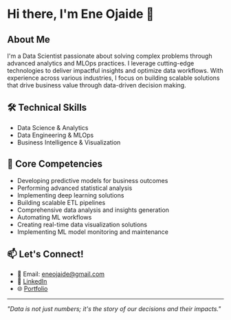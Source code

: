 # Hi there, I'm Ene Ojaide 👋

## About Me
I'm a Data Scientist passionate about solving complex problems through advanced analytics and MLOps practices. I leverage cutting-edge technologies to deliver impactful insights and optimize data workflows. With experience across various industries, I focus on building scalable solutions that drive business value through data-driven decision making.

## 🛠️ Technical Skills

* Data Science & Analytics
* Data Engineering & MLOps
* Business Intelligence & Visualization

## 🔭 Core Competencies
* Developing predictive models for business outcomes
* Performing advanced statistical analysis
* Implementing deep learning solutions
* Building scalable ETL pipelines
* Comprehensive data analysis and insights generation
* Automating ML workflows
* Creating real-time data visualization solutions
* Implementing ML model monitoring and maintenance

## 📫 Let's Connect!
* 📧 Email: eneojaide@gmail.com
* 💼 [LinkedIn](https://www.linkedin.com/in/ene-ojaide)
* 🌐 [Portfolio](https://enniej.github.io/DataCrafted.io/)

---
*"Data is not just numbers; it's the story of our decisions and their impacts."*
